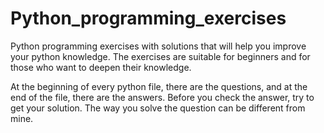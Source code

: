 # Python_programming_exercises
Python programming exercises with solutions that will help you improve your python knowledge.
The exercises are suitable for beginners and for those who want to deepen their knowledge.


At the beginning of every python file, there are the questions, and at the end of the file, there are the answers. Before you check the answer, try to get your solution. The way you solve the question can be different from mine. 
